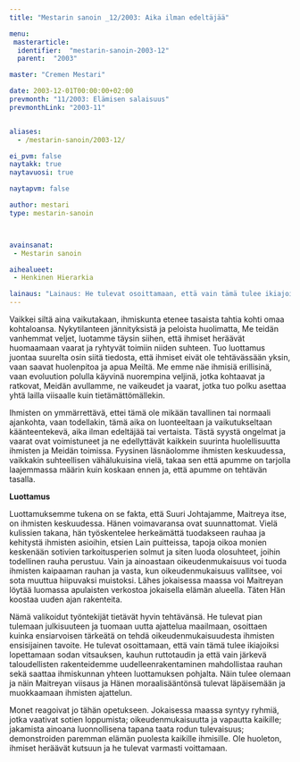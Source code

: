 ```yaml
---
title: "Mestarin sanoin _12/2003: Aika ilman edeltäjää"

menu:
 masterarticle:
  identifier:  "mestarin-sanoin-2003-12"
  parent:  "2003"

master: "Cremen Mestari"

date: 2003-12-01T00:00:00+02:00
prevmonth: "11/2003: Elämisen salaisuus"
prevmonthLink: "2003-11"


aliases:
  - /mestarin-sanoin/2003-12/

ei_pvm: false
naytakk: true
naytavuosi: true

naytapvm: false

author: mestari
type: mestarin-sanoin



avainsanat:
 - Mestarin sanoin

aihealueet:
 - Henkinen Hierarkia

lainaus: "Lainaus: He tulevat osoittamaan, että vain tämä tulee ikiajoiksi lopettamaan sodan vitsauksen, kauhun ruttotaudin ja että vain järkevä taloudellisten rakenteidemme uudelleenrakentaminen mahdollistaa rauhan sekä saattaa ihmiskunnan yhteen luottamuksen pohjalta. Näin tulee olemaan ja näin Maitreyan viisaus ja Hänen moraalisääntönsä tulevat läpäisemään ja muokkaamaan ihmisten ajattelun."
---
```

<p>Vaikkei siltä aina vaikutakaan, ihmiskunta etenee tasaista tahtia kohti omaa kohtaloansa. Nykytilanteen jännityksistä ja peloista huolimatta, Me teidän vanhemmat veljet, luotamme täysin siihen, että ihmiset heräävät huomaamaan vaarat ja ryhtyvät toimiin niiden suhteen. Tuo luottamus juontaa suurelta osin siitä tiedosta, että ihmiset eivät ole tehtävässään yksin, vaan saavat huolenpitoa ja apua Meiltä. Me emme näe ihmisiä erillisinä, vaan evoluution polulla käyvinä nuorempina veljinä, jotka kohtaavat ja ratkovat, Meidän avullamme, ne vaikeudet ja vaarat, jotka tuo polku asettaa yhtä lailla viisaalle kuin tietämättömällekin.</p>
<p>Ihmisten on ymmärrettävä, ettei tämä ole mikään tavallinen tai normaali ajankohta, vaan todellakin, tämä aika on luonteeltaan ja vaikutukseltaan käänteentekevä, aika ilman edeltäjää tai vertaista. Tästä syystä ongelmat ja vaarat ovat voimistuneet ja ne edellyttävät kaikkein suurinta huolellisuutta ihmisten ja Meidän toimissa. Fyysinen läsnäolomme ihmisten keskuudessa, vaikkakin suhteellisen vähälukuisina vielä, takaa sen että apumme on tarjolla laajemmassa määrin kuin koskaan ennen ja, että apumme on tehtävän tasalla.</p>
<p><strong>Luottamus</strong></p>
<p>Luottamuksemme tukena on se fakta, että Suuri Johtajamme, Maitreya itse, on ihmisten keskuudessa. Hänen voimavaransa ovat suunnattomat. Vielä kulissien takana, hän työskentelee herkeämättä tuodakseen rauhaa ja kehitystä ihmisten asioihin, etsien Lain puitteissa, tapoja oikoa monien keskenään sotivien tarkoitusperien solmut ja siten luoda olosuhteet, joihin todellinen rauha perustuu. Vain ja ainoastaan oikeudenmukaisuus voi tuoda ihmisten kaipaaman rauhan ja vasta, kun oikeudenmukaisuus vallitsee, voi sota muuttua hiipuvaksi muistoksi. Lähes jokaisessa maassa voi Maitreyan löytää luomassa apulaisten verkostoa jokaisella elämän alueella. Täten Hän koostaa uuden ajan rakenteita.</p>
<p>Nämä valikoidut työntekijät tietävät hyvin tehtävänsä. He tulevat pian tulemaan julkisuuteen ja tuomaan uutta ajattelua maailmaan, osoittaen kuinka ensiarvoisen tärkeätä on tehdä oikeudenmukaisuudesta ihmisten ensisijainen tavoite. He tulevat osoittamaan, että vain tämä tulee ikiajoiksi lopettamaan sodan vitsauksen, kauhun ruttotaudin ja että vain järkevä taloudellisten rakenteidemme uudelleenrakentaminen mahdollistaa rauhan sekä saattaa ihmiskunnan yhteen luottamuksen pohjalta. Näin tulee olemaan ja näin Maitreyan viisaus ja Hänen moraalisääntönsä tulevat läpäisemään ja muokkaamaan ihmisten ajattelun.</p>
<p>Monet reagoivat jo tähän opetukseen. Jokaisessa maassa syntyy ryhmiä, jotka vaativat sotien loppumista; oikeudenmukaisuutta ja vapautta kaikille; jakamista ainoana luonnollisena tapana taata rodun tulevaisuus; demonstroiden paremman elämän puolesta kaikille ihmisille. Ole huoleton, ihmiset heräävät kutsuun ja he tulevat varmasti voittamaan.</p>